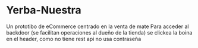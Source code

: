 # Yerba-Nuestra
Un prototibo de eCommerce centrado en la venta de mate
Para acceder al backdoor (se facilitan operaciones al dueño de la tienda) se clickea la boina en el header, como no tiene rest api no usa contraseña
